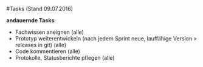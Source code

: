 ﻿#Tasks
(Stand 09.07.2016)

**andauernde Tasks**:
- Fachwissen aneignen (alle)
- Prototyp weiterentwickeln (nach jedem Sprint neue, lauffähige Version > releases in git) (alle)
- Code kommentieren (alle)
- Protokolle, Statusberichte pflegen (alle)
